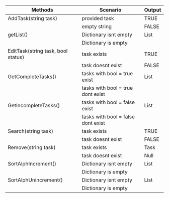 | Methods                            | Scenario                           | Output                  |
|------------------------------------|------------------------------------|-------------------------|
| AddTask(string task)               | provided task                      | TRUE                    |
|                                    | empty string                       | FALSE                   |
| getList()                    | Dictionary isnt empty              | List<Task> |
|                                    | Dictionary is empty                | <Empty>                    |
| EditTask(string task, bool status) | task exists                        | TRUE                    |
|                                    | task doesnt exist                  | FALSE                   |
| GetCompleteTasks()               | tasks with bool = true exist       | List<Task> |
|                                    | tasks with bool = true dont exist  | <Empty>                    |
| GetIncompleteTasks()             | tasks with bool = false exist      | List<Task> |
|                                    | tasks with bool = false dont exist | <Empty>                    |
| Search(string task)                | task exists                        | TRUE                    |
|                                    | task doesnt exist                  | FALSE                   |
| Remove(string task)                | task exists                        | Task                    |
|                                    | task doesnt exist                  | Null                   |
| SortAlphIncrement()                | Dictionary isnt empty              | List<Task> |
|                                    | Dictionary is empty                | <Empty>                    |
| SortAlphUnincrement()                | Dictionary isnt empty              | List<Task> |
|                                    | Dictionary is empty                | <Empty>                    |
